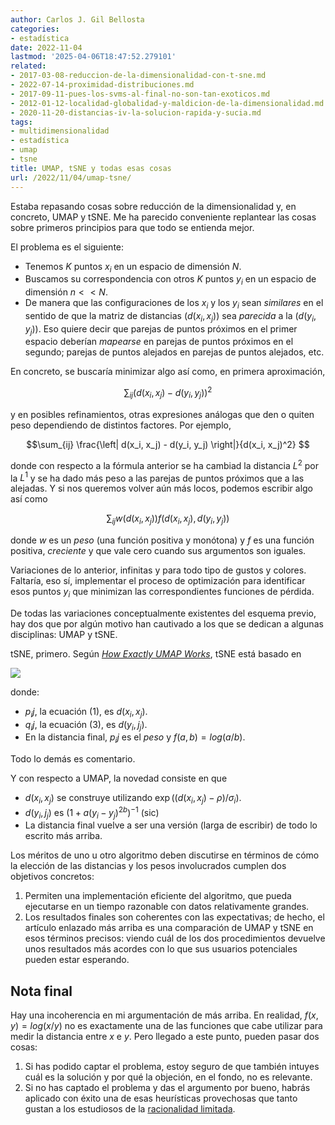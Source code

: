 ```yaml
---
author: Carlos J. Gil Bellosta
categories:
- estadística
date: 2022-11-04
lastmod: '2025-04-06T18:47:52.279101'
related:
- 2017-03-08-reduccion-de-la-dimensionalidad-con-t-sne.md
- 2022-07-14-proximidad-distribuciones.md
- 2017-09-11-pues-los-svms-al-final-no-son-tan-exoticos.md
- 2012-01-12-localidad-globalidad-y-maldicion-de-la-dimensionalidad.md
- 2020-11-20-distancias-iv-la-solucion-rapida-y-sucia.md
tags:
- multidimensionalidad
- estadística
- umap
- tsne
title: UMAP, tSNE y todas esas cosas
url: /2022/11/04/umap-tsne/
---
```


Estaba repasando cosas sobre reducción de la dimensionalidad y, en concreto, UMAP y tSNE. Me ha parecido conveniente replantear las cosas sobre primeros principios para que todo se entienda mejor.

El problema es el siguiente:

* Tenemos $K$ puntos $x_i$ en un espacio de dimensión $N$.
* Buscamos su correspondencia con otros $K$ puntos $y_i$ en un espacio de dimensión $n << N$.
* De manera que las configuraciones de los $x_i$ y los $y_i$ sean _similares_ en el sentido de que la matriz de distancias $(d(x_i,x_j))$ sea _parecida_ a la $(d(y_i, y_j))$. Eso quiere decir que parejas de puntos próximos en el primer espacio deberían _mapearse_ en parejas de puntos próximos en el segundo; parejas de puntos alejados en parejas de puntos alejados, etc.

En concreto, se buscaría minimizar algo así como, en primera aproximación,

$$\sum_{ij} \left( d(x_i, x_j) - d(y_i, y_j) \right)^2$$

y en posibles refinamientos, otras expresiones análogas que den o quiten peso dependiendo de distintos factores. Por ejemplo,

$$\sum_{ij} \frac{\left| d(x_i, x_j) - d(y_i, y_j) \right|}{d(x_i, x_j)^2} $$

donde con respecto a la fórmula anterior se ha cambiad la distancia $L^2$ por la $L^1$ y se ha dado más peso a las parejas de puntos próximos que a las alejadas. Y si nos queremos volver aún más locos, podemos escribir algo así como

$$\sum_{ij} w(d(x_i, x_j)) f(d(x_i, x_j), d(y_i, y_j))$$

donde $w$ es un _peso_ (una función positiva y monótona) y $f$ es una función positiva, _creciente_ y que vale cero cuando sus argumentos son iguales.


Variaciones de lo anterior, infinitas y para todo tipo de gustos y colores. Faltaría, eso sí, implementar el proceso de optimización para identificar esos puntos $y_i$ que minimizan las correspondientes funciones de pérdida.

De todas las variaciones conceptualmente existentes del esquema previo, hay dos que por algún motivo han cautivado a los que se dedican a algunas disciplinas: UMAP y tSNE.

tSNE, primero. Según
[_How Exactly UMAP Works_](https://towardsdatascience.com/how-exactly-umap-works-13e3040e1668),
tSNE está basado en

![](/wp-uploads/2022/11/equations_tmap.png#center)

donde:

* $p_ij$, la ecuación (1), es $d(x_i, x_j)$.
* $q_ij$, la ecuación (3), es $d(y_i, j_j)$.
* En la distancia final, $p_ij$ es el _peso_ y $f(a,b) = log(a/b)$.

Todo lo demás es comentario.

Y con respecto a UMAP, la novedad consiste en que

* $d(x_i, x_j)$ se construye utilizando $\exp((d(x_i, x_j) - \rho) / \sigma_i)$.
* $d(y_i, j_j)$ es $(1 + a(y_i - y_j)^{2b})^{-1}$ (sic)
* La distancia final vuelve a ser una versión (larga de escribir) de todo lo escrito más arriba.

Los méritos de uno u otro algoritmo deben discutirse en términos de cómo la elección de las distancias y los pesos involucrados cumplen dos objetivos concretos:

1. Permiten una implementación eficiente del algoritmo, que pueda ejecutarse en un tiempo razonable con datos relativamente grandes.
2. Los resultados finales son coherentes con las expectativas; de hecho, el artículo enlazado más arriba es una comparación de UMAP y tSNE en esos términos precisos: viendo cuál de los dos procedimientos devuelve unos resultados más acordes con lo que sus usuarios potenciales pueden estar esperando.

## Nota final

Hay una incoherencia en mi argumentación de más arriba. En realidad, $f(x, y) = log(x/y)$ no es exactamente una de las funciones que cabe utilizar para medir la distancia entre $x$ e $y$. Pero llegado a este punto, pueden pasar dos cosas:

1. Si has podido captar el problema, estoy seguro de que también intuyes cuál es la solución y por qué la objeción, en el fondo, no es relevante.
2. Si no has captado el problema y das el argumento por bueno, habrás aplicado con éxito una de esas heurísticas provechosas que tanto gustan a los estudiosos de la [racionalidad limitada](https://en.wikipedia.org/wiki/Bounded_rationality).